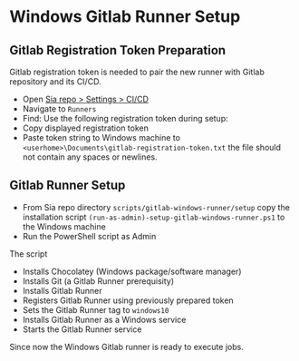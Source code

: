 # Windows Gitlab Runner Setup

## Gitlab Registration Token Preparation

Gitlab registration token is needed to pair the new runner with Gitlab repository and its CI/CD.

- Open [Sia repo > Settings > CI/CD](https://gitlab.com/NebulousLabs/Sia/-/settings/ci_cd)
- Navigate to `Runners`
- Find: Use the following registration token during setup: 
- Copy displayed registration token
- Paste token string to Windows machine to
  `<userhome>\Documents\gitlab-registration-token.txt`
  the file should not contain any spaces or newlines.

## Gitlab Runner Setup

- From Sia repo directory `scripts/gitlab-windows-runner/setup`
  copy the installation script `(run-as-admin)-setup-gitlab-windows-runner.ps1`
  to the Windows machine
- Run the PowerShell script as Admin

The script

- Installs Chocolatey (Windows package/software manager)
- Installs Git (a Gitlab Runner prerequisity)
- Installs Gitlab Runner
- Registers Gitlab Runner using previously prepared token
- Sets the Gitlab Runner tag to `windows10`
- Installs Gitlab Runner as a Windows service
- Starts the Gitlab Runner service

Since now the Windows Gitlab runner is ready to execute jobs.